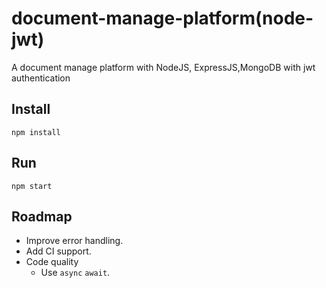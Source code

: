 # document-manage-platform(node-jwt)

A document manage platform with NodeJS, ExpressJS,MongoDB with jwt authentication

## Install

`npm install`

## Run

`npm start`

## Roadmap

- Improve error handling.
- Add CI support.
- Code quality
  - Use `async` `await`.
